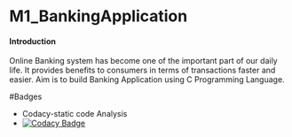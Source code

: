 # M1_BankingApplication
 #### Introduction
Online Banking system has become one of the important part of our daily life. It provides benefits to consumers in terms of transactions faster and easier. Aim is to build Banking Application using C Programming Language.




#Badges
* Codacy-static code Analysis
* [![Codacy Badge](https://app.codacy.com/project/badge/Grade/8049de037177407699c2b1664823b19f)](https://www.codacy.com/gh/vineetha-kotipalli/M1_BankingApplication/dashboard?utm_source=github.com&amp;utm_medium=referral&amp;utm_content=vineetha-kotipalli/M1_BankingApplication&amp;utm_campaign=Badge_Grade)
